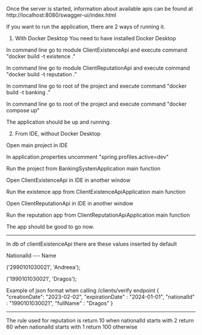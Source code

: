 Once the server is started, information about available apis can be found at
http://localhost:8080/swagger-ui/index.html

If you want to run the application, there are 2 ways of running it.

1) With Docker Desktop
You need to have installed Docker Desktop

In command line go to module ClientExistenceApi and execute command "docker build -t existence ."

In command line go to module ClientReputationApi and execute command "docker build -t reputation ."

In command line go to root of the project and execute command "docker build -t banking ."

In command line go to root of the project and execute command "docker compose up"

The application should be up and running.

2) From IDE, without Docker Desktop

Open main project in IDE

In application.properties uncomment "spring.profiles.active=dev"

Run the project from BankingSystemApplication main function

Open ClientExistenceApi in IDE in another window

Run the existence app from ClientExistenceApiApplication main function

Open ClientReputationApi in IDE in another window

Run the reputation app from ClientReputationApiApplication main function

The app should be good to go now.



--------------------------------------------------------------

In db of clientExistenceApi there are these values inserted by default

NationalId --- Name

('2990101030021', 'Andreea');

('1990101030021', 'Dragos');

Example of json format when calling /clients/verify endpoint
{
"creationDate": "2023-02-02",
"expirationDate" : "2024-01-01",
"nationalId" : "1990101030021",
"fullName" : "Dragos"
}

---------------------------------------------------------------------

The rule used for reputation is
return 10 when nationalId starts with 2
return 60 when nationalId starts with 1
return 100 otherwise